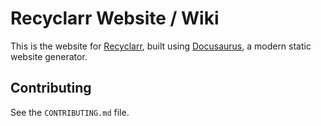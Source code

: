 # Recyclarr Website / Wiki

This is the website for [Recyclarr](https://github.com/recyclarr/recyclarr), built using
[Docusaurus](https://docusaurus.io/), a modern static website generator.

## Contributing

See the `CONTRIBUTING.md` file.
